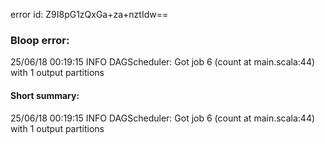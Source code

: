 error id: Z9I8pG1zQxGa+za+nztIdw==
### Bloop error:

25/06/18 00:19:15 INFO DAGScheduler: Got job 6 (count at main.scala:44) with 1 output partitions
#### Short summary: 

25/06/18 00:19:15 INFO DAGScheduler: Got job 6 (count at main.scala:44) with 1 output partitions